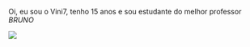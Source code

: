 Oi, eu sou o Vini7, tenho 15 anos e sou estudante do melhor professor *BRUNO*

![](https://media1.tenor.com/m/6IK22ph_bBEAAAAd/done-congrats.gif)

<!--
**Vinigab7/Vinigab7** is a ✨ _special_ ✨ repository because its `README.md` (this file) appears on your GitHub profile.

Here are some ideas to get you started:

- 🔭 I’m currently working on ...
- 🌱 I’m currently learning ...
- 👯 I’m looking to collaborate on ...
- 🤔 I’m looking for help with ...
- 💬 Ask me about ...
- 📫 How to reach me: ...
- 😄 Pronouns: ...
- ⚡ Fun fact: ...
-->
